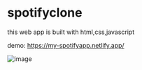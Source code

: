 # spotifyclone

this web app is built with html,css,javascript

demo: https://my-spotifyapp.netlify.app/

![image](https://user-images.githubusercontent.com/128485943/231749887-9290009e-44db-4b76-9aa8-aaae11da93c1.png)
